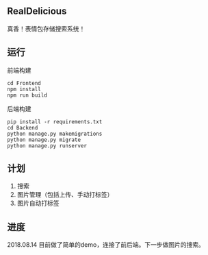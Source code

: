 ## RealDelicious

真香！表情包存储搜索系统！


## 运行

前端构建
```
cd Frontend
npm install
npm run build
```

后端构建
```
pip install -r requirements.txt
cd Backend
python manage.py makemigrations
python manage.py migrate
python manage.py runserver
```

## 计划

1. 搜索
2. 图片管理（包括上传、手动打标签）
3. 图片自动打标签

## 进度

2018.08.14 目前做了简单的demo，连接了前后端。下一步做图片的搜索。 
